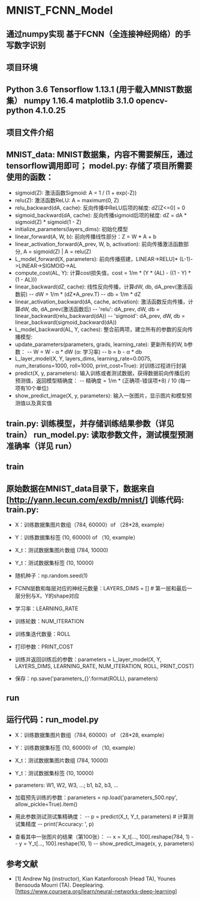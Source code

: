 # MNIST_FCNN_Model

通过numpy实现 基于FCNN（全连接神经网络）的手写数字识别
-
## 项目环境
Python 3.6
Tensorflow 1.13.1  (用于载入MNIST数据集）
numpy 1.16.4
matplotlib 3.1.0
opencv-python 4.1.0.25
-
## 项目文件介绍
MNIST_data: MNIST数据集，内容不需要解压，通过tensorflow调用即可；
model.py: 存储了项目所需要使用的函数：
-
- sigmoid(Z): 激活函数Sigmoid: A = 1 / (1 + exp(-Z))
- relu(Z): 激活函数ReLU: A = maximum(0, Z)
- relu_backward(dA, cache): 反向传播中ReLU后项的梯度: dZ[Z<=0] = 0
- sigmoid_backward(dA, cache): 反向传播sigmoid后项的梯度: dZ = dA * sigmoid(Z) * sigmoid(1 - Z)
- initialize_parameters(layers_dims): 初始化模型
- linear_forward(A, W, b): 前向传播线性部分：Z = W * A + b
- linear_activation_forward(A_prev, W, b, activation): 前向传播激活函数部分, A = sigmoid(Z) | A = relu(Z)
- L_model_forward(X, parameters): 前向传播搭建，LINEAR->RELU]* (L-1)->LINEAR->SIGMOID->AL
- compute_cost(AL, Y): 计算cost损失值，cost = 1/m * (Y * (AL) - ((1 - Y) * (1 - AL)))
- linear_backward(dZ, cache): 线性反向传播，计算dW, db, dA_prev(激活函数前)
-- dW = 1/m * (dZ*A_prev.T)
-- db = 1/m * dZ
- linear_activation_backward(dA, cache, activation): 激活函数反向传播，计算dW, db, dA_prev(激活函数后)
-- 'relu': dA_prev, dW, db = linear_backward(relu_backward(dA))
-- 'sigmoid': dA_prev, dW, db = linear_backward(sigmoid_backward(dA))
- L_model_backward(AL, Y, caches): 整合前两项，建立所有的参数的反向传播模型:
- update_parameters(parameters, grads, learning_rate): 更新所有的W, b参数：
-- W = W - α * dW   (α: 学习率)
-- b = b - α * db
- L_layer_model(X, Y, layers_dims, learning_rate=0.0075, num_iterations=1000, roll=1000, print_cost=True): 对训练过程进行封装
- predict(X, y, parameters): 输入训练或者测试数据，获得数据前向传播后的预测值，返回模型精确度：
-- 精确度 = 1/m * (正确项-错误项*8) / 10     (每一项有10个单位)
- show_predict_image(X, y, parameters): 输入一张图片，显示图片和模型预测值以及真实值

train.py: 训练模型，并存储训练结果参数（详见 train）
run_model.py: 读取参数文件，测试模型预测准确率（详见 run）
-
## train
原始数据在MNIST_data目录下，数据来自[http://yann.lecun.com/exdb/mnist/]
训练代码: train.py:
-
- X：训练数据集图片数组（784, 60000）of （28*28, example）
- Y：训练数据集标签   (10, 60000)   of （10, example）
- X_t：测试数据集图片数组  (784, 10000)
- Y_t：测试数据集标签  (10, 10000)

- 随机种子：np.random.seed(1)
- FCNN层数和每层对应的神经元数量：LAYERS_DIMS = []    # 第一层和最后一层分别与X，Y的shape对应
- 学习率：LEARNING_RATE
- 训练轮数：NUM_ITERATION
- 训练集迭代数量：ROLL
- 打印参数：PRINT_COST

- 训练并返回训练后的参数：parameters = L_layer_model(X, Y, LAYERS_DIMS, LEARNING_RATE, NUM_ITERATION, ROLL,  PRINT_COST)
- 保存：np.save('parameters_{}'.format(ROLL), parameters)

## run
运行代码：run_model.py
-
- X：训练数据集图片数组（784, 60000）of （28*28, example）
- Y：训练数据集标签   (10, 60000)   of （10, example）
- X_t：测试数据集图片数组  (784, 10000)
- Y_t：测试数据集标签  (10, 10000)
- parameters: W1, W2, W3, ...; b1, b2, b3, ...

- 加载预先训练的参数：parameters = np.load('parameters_500.npy', allow_pickle=True).item()
- 用此参数测试测试集精确度：
-- p = predict(X_t, Y_t, parameters)   # 计算测试集精度
-- print('Accuracy: ', p)

- 查看其中一张图片的结果（第100张）：
-- x = X_t[..., 100].reshape(784, 1)
-- y = Y_t[..., 100].reshape(10, 1)
-- show_predict_image(x, y, parameters)

## 参考文献
- [1] Andrew Ng (instructor), Kian Katanforoosh (Head TA), Younes Bensouda Mourri (TA). Deeplearing. [https://www.coursera.org/learn/neural-networks-deep-learning]
